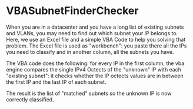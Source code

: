 # VBASubnetFinderChecker
When you are in a datacenter and you have a long list of existing subnets and VLANs, you may need to find out which subnet your IP belongs to.
Here, we use an Excel file and a simple VBA Code to help you solving that problem.
The Excel file is used as "workbench": you paste there all the IPs you need to classify and in another column, all the subnets you have. 

The VBA code does the following: for every IP in the first column, the vba engine compares the single IPv4 Octects of the "unknown" IP with each "existing subnet": it checks whether the IP octects values are in between the first IP and the last IP of each subnet.

The result is the list of "matched" subnets so the unknown IP is now correctly classified.
